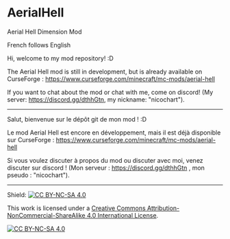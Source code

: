 # AerialHell
 Aerial Hell Dimension Mod

French follows English

Hi, welcome to my mod repository! :D

The Aerial Hell mod is still in development, but is already available on CurseForge : https://www.curseforge.com/minecraft/mc-mods/aerial-hell

If you want to chat about the mod or chat with me, come on discord! (My server: https://discord.gg/dthhGtn, my nickname: "nicochart").

-----

Salut, bienvenue sur le dépôt git de mon mod ! :D

Le mod Aerial Hell est encore en développement, mais il est déjà disponible sur CurseForge : https://www.curseforge.com/minecraft/mc-mods/aerial-hell

Si vous voulez discuter à propos du mod ou discuter avec moi, venez discuter sur discord ! (Mon serveur : https://discord.gg/dthhGtn , mon pseudo : "nicochart").

-----

Shield: [![CC BY-NC-SA 4.0][cc-by-nc-sa-shield]][cc-by-nc-sa]

This work is licensed under a
[Creative Commons Attribution-NonCommercial-ShareAlike 4.0 International License][cc-by-nc-sa].

[![CC BY-NC-SA 4.0][cc-by-nc-sa-image]][cc-by-nc-sa]

[cc-by-nc-sa]: http://creativecommons.org/licenses/by-nc-sa/4.0/
[cc-by-nc-sa-image]: https://licensebuttons.net/l/by-nc-sa/4.0/88x31.png
[cc-by-nc-sa-shield]: https://img.shields.io/badge/License-CC%20BY--NC--SA%204.0-lightgrey.svg